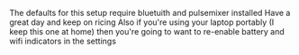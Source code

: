 The defaults for this setup require bluetuith and pulsemixer installed
Have a great day and keep on ricing
Also if you're using your laptop portably (I keep this one at home) then you're going to want to re-enable battery and wifi indicators in the settings
